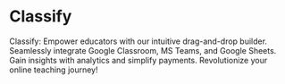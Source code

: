 # Classify
Classify: Empower educators with our intuitive drag-and-drop builder. Seamlessly integrate Google Classroom, MS Teams, and Google Sheets. Gain insights with analytics and simplify payments. Revolutionize your online teaching journey!
